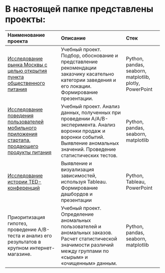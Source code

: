 # В настоящей папке представлены проекты:
Наименование проекта | Описание| Стек |
|:-----|:----|:----|
[Исследование рынка Москвы с целью открытия пункта общественного питания]( https://github.com/AlexandrCherezov/Portfolio/tree/ac0651ea20a3a3f19e487df806223729b16bab19/Project_1) | Учебный проект.  Подбор, обоснование и представление рекомендации заказчику касательно категории заведения и его локации. Формирование презентации. |Python, pandas, seaborn, matplotlib, plotly, PowerPoint  |
[Исследование поведения пользователей мобильного приложения стартапа, продающего продукты питания]( https://github.com/AlexandrCherezov/Portfolio/tree/ac0651ea20a3a3f19e487df806223729b16bab19/Project_2)| Учебный проект.  Анализ данных, полученных при проведении A/A/B-эксперимента. Анализ воронки продаж и воронки событий. Выявление аномальных значений. Проведение статистических тестов. | Python, pandas, seaborn, matplotlib |
[Исследование истории TED-конференций](https://github.com/AlexandrCherezov/Portfolio/tree/925cc6725cc37fbeae7efa90bad00a6bf02db77b/Project_3) | Выявление и визуализация зависимостей, используя Tableau. Формирование дашбордов и презентации|Python, Tableau, PowerPoint|
Приоритизация гипотез, проведение A/B-теста и анализ его результатов в крупном интернет-магазине. | Учебный проект.  Определение аномальных пользователей и аномальных заказов. Расчет статистической значимости различий между группами по «сырым» и «очищенным» данным. | Python, pandas, seaborn, matplotlib |

